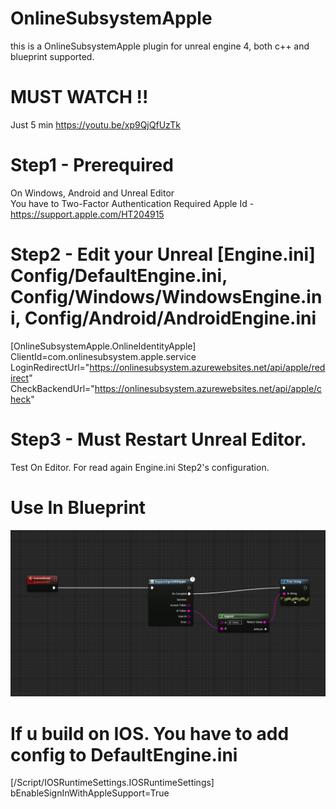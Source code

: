 # OnlineSubsystemApple
this is a OnlineSubsystemApple plugin for unreal engine 4, both c++ and blueprint supported.

# MUST WATCH !! 
 Just 5 min
 https://youtu.be/xp9QjQfUzTk

# Step1 - Prerequired
 On Windows, Android and Unreal Editor<br/>
 You have to Two-Factor Authentication Required Apple Id - https://support.apple.com/HT204915

# Step2 - Edit your Unreal [Engine.ini] Config/DefaultEngine.ini, Config/Windows/WindowsEngine.ini, Config/Android/AndroidEngine.ini

 [OnlineSubsystemApple.OnlineIdentityApple]<br />
 ClientId=com.onlinesubsystem.apple.service<br />
 LoginRedirectUrl="https://onlinesubsystem.azurewebsites.net/api/apple/redirect" <br />
 CheckBackendUrl="https://onlinesubsystem.azurewebsites.net/api/apple/check" <br />
 
# Step3 - Must Restart Unreal Editor.
 Test On Editor.  For read again Engine.ini Step2's configuration.

# Use In Blueprint
![ScreenShot](img/Step14.png)


# If u build on IOS. You have to add config to DefaultEngine.ini

 [/Script/IOSRuntimeSettings.IOSRuntimeSettings]<br />
 bEnableSignInWithAppleSupport=True

